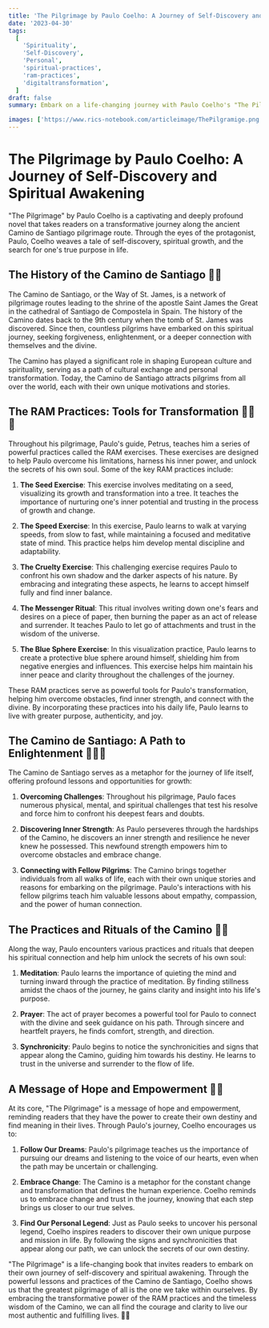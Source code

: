 ```yaml
---
title: 'The Pilgrimage by Paulo Coelho: A Journey of Self-Discovery and Spiritual Awakening'
date: '2023-04-30'
tags:
  [
    'Spirituality',
    'Self-Discovery',
    'Personal',
    'spiritual-practices',
    'ram-practices',
    'digitaltransformation',
  ]
draft: false
summary: Embark on a life-changing journey with Paulo Coelho's "The Pilgrimage," a profound novel that explores the transformative power of self-discovery and spiritual awakening along the ancient Camino de Santiago pilgrimage route. Learn about the history of the Camino and the powerful RAM practices that guide Paulo on his path to self-realization.

images: ['https://www.rics-notebook.com/articleimage/ThePilgramige.png']
---
```


# The Pilgrimage by Paulo Coelho: A Journey of Self-Discovery and Spiritual Awakening

"The Pilgrimage" by Paulo Coelho is a captivating and deeply profound novel that takes readers on a transformative journey along the ancient Camino de Santiago pilgrimage route. Through the eyes of the protagonist, Paulo, Coelho weaves a tale of self-discovery, spiritual growth, and the search for one's true purpose in life.

## The History of the Camino de Santiago 📜🌄

The Camino de Santiago, or the Way of St. James, is a network of pilgrimage routes leading to the shrine of the apostle Saint James the Great in the cathedral of Santiago de Compostela in Spain. The history of the Camino dates back to the 9th century when the tomb of St. James was discovered. Since then, countless pilgrims have embarked on this spiritual journey, seeking forgiveness, enlightenment, or a deeper connection with themselves and the divine.

The Camino has played a significant role in shaping European culture and spirituality, serving as a path of cultural exchange and personal transformation. Today, the Camino de Santiago attracts pilgrims from all over the world, each with their own unique motivations and stories.

## The RAM Practices: Tools for Transformation 🧘‍♂️🔥

Throughout his pilgrimage, Paulo's guide, Petrus, teaches him a series of powerful practices called the RAM exercises. These exercises are designed to help Paulo overcome his limitations, harness his inner power, and unlock the secrets of his own soul. Some of the key RAM practices include:

1. **The Seed Exercise**: This exercise involves meditating on a seed, visualizing its growth and transformation into a tree. It teaches the importance of nurturing one's inner potential and trusting in the process of growth and change.

2. **The Speed Exercise**: In this exercise, Paulo learns to walk at varying speeds, from slow to fast, while maintaining a focused and meditative state of mind. This practice helps him develop mental discipline and adaptability.

3. **The Cruelty Exercise**: This challenging exercise requires Paulo to confront his own shadow and the darker aspects of his nature. By embracing and integrating these aspects, he learns to accept himself fully and find inner balance.

4. **The Messenger Ritual**: This ritual involves writing down one's fears and desires on a piece of paper, then burning the paper as an act of release and surrender. It teaches Paulo to let go of attachments and trust in the wisdom of the universe.

5. **The Blue Sphere Exercise**: In this visualization practice, Paulo learns to create a protective blue sphere around himself, shielding him from negative energies and influences. This exercise helps him maintain his inner peace and clarity throughout the challenges of the journey.

These RAM practices serve as powerful tools for Paulo's transformation, helping him overcome obstacles, find inner strength, and connect with the divine. By incorporating these practices into his daily life, Paulo learns to live with greater purpose, authenticity, and joy.

## The Camino de Santiago: A Path to Enlightenment 🌄🏃‍♂️

The Camino de Santiago serves as a metaphor for the journey of life itself, offering profound lessons and opportunities for growth:

1. **Overcoming Challenges**: Throughout his pilgrimage, Paulo faces numerous physical, mental, and spiritual challenges that test his resolve and force him to confront his deepest fears and doubts.

2. **Discovering Inner Strength**: As Paulo perseveres through the hardships of the Camino, he discovers an inner strength and resilience he never knew he possessed. This newfound strength empowers him to overcome obstacles and embrace change.

3. **Connecting with Fellow Pilgrims**: The Camino brings together individuals from all walks of life, each with their own unique stories and reasons for embarking on the pilgrimage. Paulo's interactions with his fellow pilgrims teach him valuable lessons about empathy, compassion, and the power of human connection.

## The Practices and Rituals of the Camino 🙏✨

Along the way, Paulo encounters various practices and rituals that deepen his spiritual connection and help him unlock the secrets of his own soul:

1. **Meditation**: Paulo learns the importance of quieting the mind and turning inward through the practice of meditation. By finding stillness amidst the chaos of the journey, he gains clarity and insight into his life's purpose.

2. **Prayer**: The act of prayer becomes a powerful tool for Paulo to connect with the divine and seek guidance on his path. Through sincere and heartfelt prayers, he finds comfort, strength, and direction.

3. **Synchronicity**: Paulo begins to notice the synchronicities and signs that appear along the Camino, guiding him towards his destiny. He learns to trust in the universe and surrender to the flow of life.

## A Message of Hope and Empowerment 💫🌟

At its core, "The Pilgrimage" is a message of hope and empowerment, reminding readers that they have the power to create their own destiny and find meaning in their lives. Through Paulo's journey, Coelho encourages us to:

1. **Follow Our Dreams**: Paulo's pilgrimage teaches us the importance of pursuing our dreams and listening to the voice of our hearts, even when the path may be uncertain or challenging.

2. **Embrace Change**: The Camino is a metaphor for the constant change and transformation that defines the human experience. Coelho reminds us to embrace change and trust in the journey, knowing that each step brings us closer to our true selves.

3. **Find Our Personal Legend**: Just as Paulo seeks to uncover his personal legend, Coelho inspires readers to discover their own unique purpose and mission in life. By following the signs and synchronicities that appear along our path, we can unlock the secrets of our own destiny.

"The Pilgrimage" is a life-changing book that invites readers to embark on their own journey of self-discovery and spiritual awakening. Through the powerful lessons and practices of the Camino de Santiago, Coelho shows us that the greatest pilgrimage of all is the one we take within ourselves. By embracing the transformative power of the RAM practices and the timeless wisdom of the Camino, we can all find the courage and clarity to live our most authentic and fulfilling lives. 🌠💫
